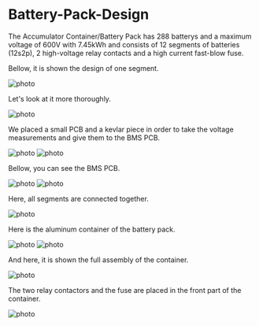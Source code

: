 # Battery-Pack-Design

The Accumulator Container/Battery Pack has 288 batterys and a maximum voltage of 600V with 7.45kWh and consists of 12 segments of batteries (12s2p), 2 high-voltage relay contacts and a high current fast-blow fuse.

Bellow, it is shown the design of one segment.

![photo](Screenshots/Screenshot_1.png)

Let's look at it more thoroughly.

![photo](Screenshots/Screenshot_2.png)

We placed a small PCB and a kevlar piece in order to take the voltage measurements and give them to the BMS PCB.

![photo](Screenshots/Screenshot_3.png)
![photo](Screenshots/Screenshot_4.png)

Bellow, you can see the BMS PCB.

![photo](Screenshots/Screenshot_5.png)
![photo](Screenshots/Screenshot_6.png)

Here, all segments are connected together.

![photo](Screenshots/Screenshot_7.png)

Here is the aluminum container of the battery pack.

![photo](Screenshots/Screenshot_8.png)
![photo](Screenshots/Screenshot_9.png)

And here, it is shown the full assembly of the container.

![photo](Screenshots/Screenshot_10.png)

The two relay contactors and the fuse are placed in the front part of the container.

![photo](Screenshots/Screenshot_11.png)
